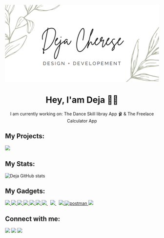 
![Banner Image](https://raw.githubusercontent.com/digitaldeja0/digitaldeja0/main/github-banner.png)

<h1 align="center"> Hey, I'am Deja 👋🏽 </h1>


<p align="center">I am currently working on: The Dance Skill libray App 🩰 & The Freelace Calculator App </p>


## My Projects:
<p align="left">

<a href = "https://dejacherese.com"><img src="https://user-images.githubusercontent.com/90660363/164602394-02d9d319-6ef8-4e81-80c1-9909c285edbd.png"/></a>

</p>

## My Stats:
 ![Deja GitHub stats](https://github-readme-stats.vercel.app/api?username=digitaldeja0&show_icons=true)

## My Gadgets:

<p align="left"> 
    <a href="https://reactjs.org/" target="_blank"> <img src="https://img.icons8.com/color/react-native.png"/> </a>
    <a href="https://developer.mozilla.org/en-US/docs/Web/JavaScript" target="_blank"> <img src="https://img.icons8.com/color/javascript.png"/> </a> 
    <a href="https://www.w3.org/html/" target="_blank"> <img src="https://img.icons8.com/color/html-5.png"/> </a> 
    <a href="https://www.w3schools.com/css/" target="_blank"> <img src="https://img.icons8.com/color/css3.png"/> </a> 
    <a href="https://getbootstrap.com" target="_blank"> <img src="https://img.icons8.com/color/bootstrap.png"/> </a> 
    <a href="https://www.python.org" target="_blank"> <img src="https://img.icons8.com/color/python.png"/> </a> 
    <a style="padding-right:8px;" href="https://nodejs.org" target="_blank"> <img src="https://img.icons8.com/color/nodejs.png"/> </a> 
    <a style="padding-right:8px;" href="https://www.mysql.com/" target="_blank"> <img src="https://img.icons8.com/mysql-logo.png"/> </a>
    <a href="https://firebase.google.com/" target="_blank"> <img src="https://img.icons8.com/color/firebase.png"/> </a> 
    <a href="https://postman.com" target="_blank"> <img src="https://www.vectorlogo.zone/logos/getpostman/getpostman-icon.svg" alt="postman" width="45" height="45"/> </a>   
    <a href="https://redux.js.org" target="_blank"> <img src="https://img.icons8.com/color/redux.png"/> </a>
</p>

## Connect with me:
<p align="left">
<a href = "https://www.linkedin.com/in/dejacherese/"><img src="https://img.icons8.com/color/linkedin.png"/></a>
<a href = "https://twitter.com/DejaCherese"><img src="https://img.icons8.com/color/twitter.png"/></a>
<a href = "https://youtube.com/@lowpolyprincess"><img src="https://img.icons8.com/color/youtube-play.png"/></a>
</p>





